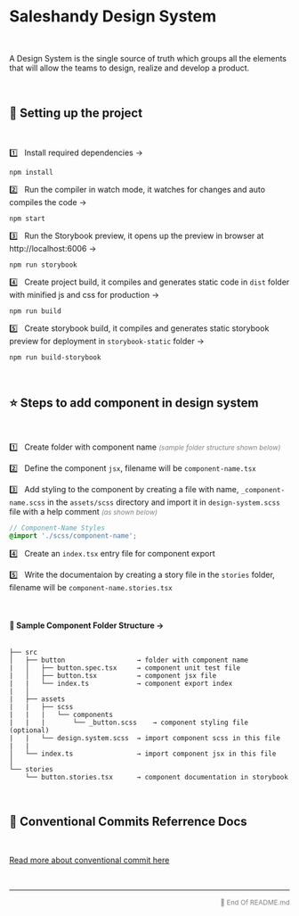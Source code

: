 # Saleshandy Design System

<br />

A Design System is the single source of truth which groups all the elements that will allow the teams to design, realize and develop a product.

<br />

## 🚀 Setting up the project

<br />

1️⃣ &nbsp; Install required dependencies →

```
npm install
```

2️⃣ &nbsp; Run the compiler in watch mode, it watches for changes and auto compiles the code →

```
npm start
```

3️⃣ &nbsp; Run the Storybook preview, it opens up the preview in browser at http://localhost:6006 →

```
npm run storybook
```

4️⃣ &nbsp; Create project build, it compiles and generates static code in `dist` folder with minified js and css for production →

```
npm run build
```

5️⃣ &nbsp; Create storybook build, it compiles and generates static storybook preview for deployment in `storybook-static` folder →

```
npm run build-storybook
```

<br />

## ⭐ Steps to add component in design system

<br />

1️⃣ &nbsp; Create folder with component name <span style="color:grey;font-size:12px;"><i>(sample folder structure shown below)</i></span>

2️⃣ &nbsp; Define the component `jsx`, filename will be `component-name.tsx`

3️⃣ &nbsp; Add styling to the component by creating a file with name, `_component-name.scss` in the `assets/scss` directory and import it in `design-system.scss` file with a help comment <span style="color:grey;font-size:12px;"><i>(as shown below)</i></span>

```scss
// Component-Name Styles
@import './scss/component-name';
```

4️⃣ &nbsp; Create an `index.tsx` entry file for component export

5️⃣ &nbsp; Write the documentaion by creating a story file in the `stories` folder, filename will be `component-name.stories.tsx`

<br />

#### 📁 Sample Component Folder Structure →

```

├── src
│   ├── button                  → folder with component name
|   │   ├── button.spec.tsx     → component unit test file
|   │   ├── button.tsx          → component jsx file
|   |   └── index.ts            → component export index
|   │
|   ├── assets
|   |   ├── scss
|   |   |   └── components
|   |   |       └── _button.scss    → component styling file (optional)
|   |   └── design.system.scss  → import component scss in this file
|   |
│   └── index.ts                → import component jsx in this file
│
└── stories
    └── button.stories.tsx      → component documentation in storybook

```

<br />

## 🔗 Conventional Commits Referrence Docs

<br />

[Read more about conventional commit here](https://karma-runner.github.io/6.3/dev/git-commit-msg.html)

<br />

---

<p style="color:grey;font-size:12px;text-align:right">📄 End Of README.md</p>
